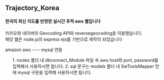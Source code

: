 ## Trajectory_Korea
#### 한국의 최신 지도를 반영한 실시간 추적 aws 웹입니다
<p>
카카오와 네이버의 Geocoding API와 reversegeocoding을 이용했습니다. <br>
해당 웹은 node.js의 express ejs를 기반으로 제작이 되었습니다 <br>
</p>
<p>
amazon aws ---- mysql 연동 
<ul>
1. routes 폴더 내 dbconnect_Module 파일 속 aws host와 port, password를 입력해서 사용하시면 됩니다.
2. sql 문구는 models 폴더 내 SwToolsMapper 안에 mysql 구문을 입력해 사용하시면 됩니다. 
</ul>
</p>
